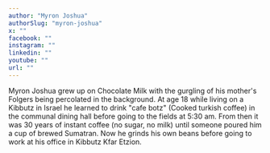 ```yaml
---
author: "Myron Joshua"
authorSlug: "myron-joshua"
x: ""
facebook: ""
instagram: ""
linkedin: ""
youtube: ""
url: ""
---
```


Myron Joshua grew up on Chocolate Milk with the gurgling of his mother's Folgers being percolated in the background. At age 18 while living on a Kibbutz in Israel he learned to drink "cafe botz" (Cooked turkish coffee) in the communal dining hall before going to the fields at 5:30 am. From then it was 30 years of instant coffee (no sugar, no milk) until someone poured him a cup of brewed Sumatran. Now he grinds his own beans before going to work at his office in Kibbutz Kfar Etzion.
